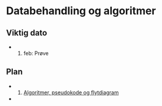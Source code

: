 # Databehandling og algoritmer

## Viktig dato

- 1. feb: Prøve

## Plan
- 1. [Algoritmer, pseudokode og flytdiagram](./1-algoritmer-pseudokode-flytdiagram.md)
- 